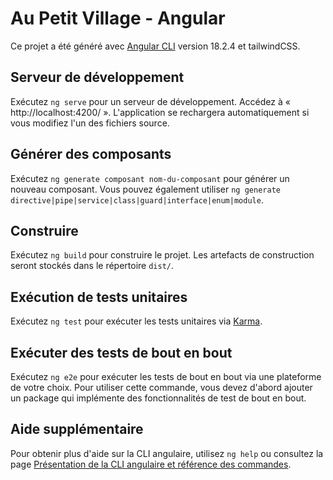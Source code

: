 # Au Petit Village - Angular

Ce projet a été généré avec [Angular CLI](https://github.com/angular/angular-cli) version 18.2.4 et tailwindCSS.

## Serveur de développement

Exécutez `ng serve` pour un serveur de développement. Accédez à « http://localhost:4200/ ». L'application se rechargera automatiquement si vous modifiez l'un des fichiers source.

## Générer des composants

Exécutez `ng generate composant nom-du-composant` pour générer un nouveau composant. Vous pouvez également utiliser `ng generate directive|pipe|service|class|guard|interface|enum|module`.

## Construire

Exécutez `ng build` pour construire le projet. Les artefacts de construction seront stockés dans le répertoire `dist/`.

## Exécution de tests unitaires

Exécutez `ng test` pour exécuter les tests unitaires via [Karma](https://karma-runner.github.io).

## Exécuter des tests de bout en bout

Exécutez `ng e2e` pour exécuter les tests de bout en bout via une plateforme de votre choix. Pour utiliser cette commande, vous devez d'abord ajouter un package qui implémente des fonctionnalités de test de bout en bout.

## Aide supplémentaire

Pour obtenir plus d'aide sur la CLI angulaire, utilisez `ng help` ou consultez la page [Présentation de la CLI angulaire et référence des commandes](https://angular.dev/tools/cli).